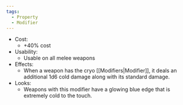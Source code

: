 ```yaml
---
tags:
  - Property
  - Modifier
---
```

* Cost:
	* +40% cost
* Usability:
	* Usable on all melee weapons
* Effects:
	* When a weapon has the cryo [[Modifiers|Modifier]], it deals an additional 1d6 cold damage along with its standard damage.
* Looks:
	* Weapons with this modifier have a glowing blue edge that is extremely cold to the touch.